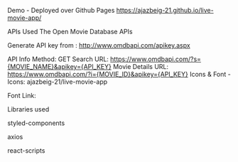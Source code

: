Demo - Deployed over Github Pages
https://ajazbeig-21.github.io/live-movie-app/

APIs Used
The Open Movie Database APIs

Generate API key from : http://www.omdbapi.com/apikey.aspx

API Info
Method: GET
Search URL: https://www.omdbapi.com/?s={MOVIE_NAME}&apikey={API_KEY}
Movie Details URL: https://www.omdbapi.com/?i={MOVIE_ID}&apikey={API_KEY}
Icons & Font -
Icons: ajazbeig-21/live-movie-app


Font Link: <link href="https://fonts.googleapis.com/css2?family=Josefin+Sans&display=swap" rel="stylesheet">


Libraries used

styled-components

axios

react-scripts
